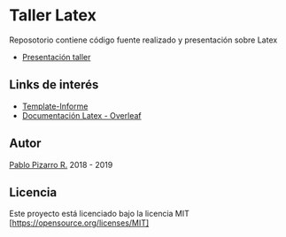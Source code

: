 # Taller Latex

Reposotorio contiene código fuente realizado y presentación sobre Latex

- [Presentación taller](https://github.ppizarror.com/taller-latex/taller%20latex.pdf)

## Links de interés

- [Template-Informe](https://latex.ppizarror.com/informe)
- [Documentación Latex - Overleaf](https://www.overleaf.com/learn/latex/Main_Page)

## Autor

[Pablo Pizarro R.](https://ppizarror.com) 2018 - 2019

## Licencia

Este proyecto está licenciado bajo la licencia MIT [https://opensource.org/licenses/MIT]
